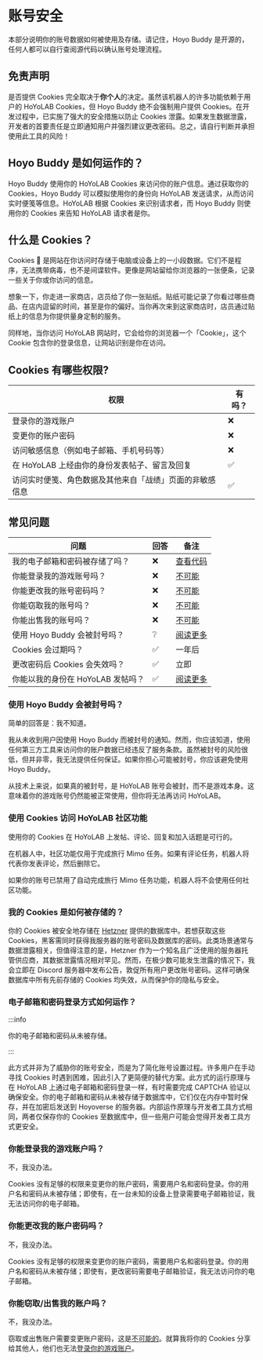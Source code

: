 # 账号安全

本部分说明你的账号数据如何被使用及存储。请记住，Hoyo Buddy 是开源的，任何人都可以自行查阅源代码以确认账号处理流程。

## 免责声明

是否提供 Cookies 完全取决于**你个人**的决定。虽然该机器人的许多功能依赖于用户的 HoYoLAB Cookies，但 Hoyo Buddy 绝不会强制用户提供 Cookies。在开发过程中，已实施了强大的安全措施以防止 Cookies 泄露。如果发生数据泄露，开发者的首要责任是立即通知用户并强烈建议更改密码。总之，请自行判断并承担使用此工具的风险！

## Hoyo Buddy 是如何运作的？

Hoyo Buddy 使用你的 HoYoLAB Cookies 来访问你的账户信息。通过获取你的 Cookies，Hoyo Buddy 可以模拟使用你的身份向 HoYoLAB 发送请求，从而访问实时便笺等信息。HoYoLAB 根据 Cookies 来识别请求者，而 Hoyo Buddy 则使用你的 Cookies 来告知 HoYoLAB 请求者是你。

## 什么是 Cookies？

Cookies 🍪 是网站在你访问时存储于电脑或设备上的一小段数据。它们不是程序，无法携带病毒，也不是间谍软件。更像是网站留给你浏览器的一张便条，记录一些关于你或你访问的信息。

想象一下，你走进一家商店，店员给了你一张贴纸。贴纸可能记录了你看过哪些商品、在店内逗留的时间，甚至是你的偏好。当你再次来到这家商店时，店员通过贴纸上的信息为你提供量身定制的服务。

同样地，当你访问 HoYoLAB 网站时，它会给你的浏览器一个「Cookie」，这个 Cookie 包含你的登录信息，让网站识别是你在访问。

## Cookies 有哪些权限?

| 权限 | 有吗？ |
|---|---|
| 登录你的游戏账户 | ❌ |
| 变更你的账户密码 | ❌ |
| 访问敏感信息（例如电子邮箱、手机号码等） | ❌ |
| 在 HoYoLAB 上经由你的身份发表帖子、留言及回复 | ✅ |
| 访问实时便笺、角色数据及其他来自「战绩」页面的非敏感信息 | ✅ |

## 常见问题

| 问题 | 回答 | 备注 |
|---|---|---|
| 我的电子邮箱和密码被存储了吗？ | ❌ | [查看代码](https://github.com/seriaati/hoyo-buddy/blob/main/hoyo_buddy/web_app/pages/finish.py) |
| 你能登录我的游戏账号吗？ | ❌ | [不可能](#你能登录我的游戏账户吗) |
| 你能更改我的账号密码吗？ | ❌ | [不可能](#你能更改我的账户密码吗) |
| 你能窃取我的账号吗？ | ❌ | [不可能](#你能窃取出售我的账户吗) |
| 你能出售我的账号吗？ | ❌ | [不可能](#你能窃取出售我的账户吗) |
| 使用 Hoyo Buddy 会被封号吗？ | ❔ | [阅读更多](#使用-hoyo-buddy-会被封号吗) |
| Cookies 会过期吗？ | ✅ | 一年后 |
| 更改密码后 Cookies 会失效吗？ | ✅ | 立即 |
| 你能以我的身份在 HoYoLAB 发帖吗？ | ✅ | [阅读更多](#使用-cookies-访问-hoyolab-社区功能) |

### 使用 Hoyo Buddy 会被封号吗？

简单的回答是：我不知道。

我从未收到用户因使用 Hoyo Buddy 而被封号的通知。然而，你应该知道，使用任何第三方工具来访问你的账户数据已经违反了服务条款。虽然被封号的风险很低，但并非零，我无法提供任何保证。如果你担心可能被封号，你应该避免使用 Hoyo Buddy。

从技术上来说，如果真的被封号，是 HoYoLAB 账号会被封，而不是游戏本身。这意味着你的游戏账号仍然能被正常使用，但你将无法再访问 HoYoLAB。

### 使用 Cookies 访问 HoYoLAB 社区功能

使用你的 Cookies 在 HoYoLAB 上发帖、评论、回复和加入话题是可行的。

在机器人中，社区功能仅用于完成旅行 Mimo 任务。如果有评论任务，机器人将代表你发表评论，然后删除它。

如果你的账号已禁用了自动完成旅行 Mimo 任务功能，机器人将不会使用任何社区功能。

### 我的 Cookies 是如何被存储的？

你的 Cookies 被安全地存储在 [Hetzner](https://www.hetzner.com/) 提供的数据库中。若想获取这些 Cookies，黑客需同时获得我服务器的账号密码及数据库的密码。此类场景通常与数据泄露相关，但值得注意的是，Hetzner 作为一个知名且广泛使用的服务器托管供应商，其数据泄露情况相对罕见。然而，在极少数可能发生泄露的情况下，我会立即在 Discord 服务器中发布公告，敦促所有用户更改账号密码。这样可确保数据库中所有先前存储的 Cookies 均失效，从而保护你的隐私与安全。

### 电子邮箱和密码登录方式如何运作？

:::info

你的电子邮箱和密码从未被存储。

:::

此方式并非为了威胁你的账号安全，而是为了简化账号设置过程。许多用户在手动寻找 Cookies 时遇到困难，因此引入了更简便的替代方案。此方式的运行原理与在 HoYoLAB 上通过电子邮箱和密码登录一样，有时需要完成 CAPTCHA 验证以确保安全。你的电子邮箱和密码从未被存储于数据库中，它们仅在内存中暂时保存，并在加密后发送到 Hoyoverse 的服务器。内部运作原理与开发者工具方式相同，两者仅保存你的 Cookies 至数据库中，但一些用户可能会觉得开发者工具方式更安全。

### 你能登录我的游戏账户吗？

不，我没办法。

Cookies 没有足够的权限来变更你的账户密码，需要用户名和密码登录。你的用户名和密码从未被存储；即使有，在一台未知的设备上登录需要电子邮箱验证，我无法访问你的电子邮箱。

### 你能更改我的账户密码吗？

不，我没办法。

Cookies 没有足够的权限来变更你的账户密码，需要用户名和密码登录。你的用户名和密码从未被存储；即使有，更改密码需要电子邮箱验证，我无法访问你的电子邮箱。

### 你能窃取/出售我的账户吗？

不，我没办法。

窃取或出售账户需要变更账户密码，这是[不可能的](#你能更改我的账户密码吗)。就算我将你的 Cookies 分享给其他人，他们也无法[登录你的游戏账户](#你能登录我的游戏账户吗)。
